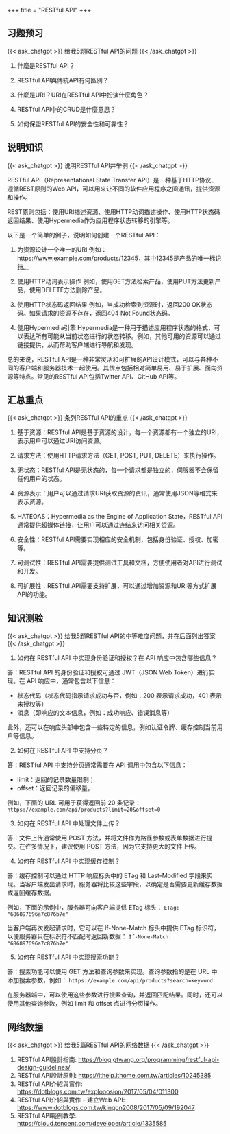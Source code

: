 +++
title = "RESTful API"
+++
## 习题预习
{{< ask_chatgpt >}}
给我5题RESTful API的问题
{{< /ask_chatgpt >}}



1. 什麼是RESTful API？

2. RESTful API與傳統API有何區別？

3. 什麼是URI？URI在RESTful API中扮演什麼角色？

4. RESTful API中的CRUD是什麼意思？

5. 如何保證RESTful API的安全性和可靠性？   

## 说明知识
{{< ask_chatgpt >}}
说明RESTful API并举例
{{< /ask_chatgpt >}}



RESTful API（Representational State Transfer API）是一种基于HTTP协议、遵循REST原则的Web API，可以用来让不同的软件应用程序之间通讯，提供资源和操作。

REST原则包括：使用URI描述资源、使用HTTP动词描述操作、使用HTTP状态码返回结果、使用Hypermedia作为应用程序状态转移的引擎等。

以下是一个简单的例子，说明如何创建一个RESTful API：

1. 为资源设计一个唯一的URI
例如：https://www.example.com/products/12345，其中12345是产品的唯一标识符。

2. 使用HTTP动词表示操作
例如，使用GET方法检索产品，使用PUT方法更新产品，使用DELETE方法删除产品。

3. 使用HTTP状态码返回结果
例如，当成功检索到资源时，返回200 OK状态码。如果请求的资源不存在，返回404 Not Found状态码。

4. 使用Hypermedia引擎
Hypermedia是一种用于描述应用程序状态的格式，可以表达所有可能从当前状态进行的状态转移。例如，其他可用的资源可以通过链接提供，从而帮助客户端进行导航和发现。

总的来说，RESTful API是一种非常灵活和可扩展的API设计模式，可以与各种不同的客户端和服务器技术一起使用。其优点包括相对简单易用、易于扩展、面向资源等特点。常见的RESTful API包括Twitter API、GitHub API等。   

## 汇总重点
{{< ask_chatgpt >}}
条列RESTful API的重点
{{< /ask_chatgpt >}}



1. 基于资源：RESTful API是基于资源的设计，每一个资源都有一个独立的URI，表示用户可以通过URI访问资源。

2. 请求方法：使用HTTP请求方法（GET, POST, PUT, DELETE）来执行操作。

3. 无状态：RESTful API是无状态的，每一个请求都是独立的，伺服器不会保留任何用户的状态。

4. 资源表示：用户可以通过请求URI获取资源的资讯，通常使用JSON等格式来表示资源。

5. HATEOAS：Hypermedia as the Engine of Application State，RESTful API通常提供超媒体链接，让用户可以通过连结来访问相关资源。

6. 安全性：RESTful API需要实现相应的安全机制，包括身份验证、授权、加密等。

7. 可测试性：RESTful API需要提供测试工具和文档，方便使用者对API进行测试和开发。

8. 可扩展性：RESTful API需要支持扩展，可以通过增加资源和URI等方式扩展API的功能。   

## 知识测验
{{< ask_chatgpt >}}
给我5题RESTful API的中等难度问题，并在后面列出答案
{{< /ask_chatgpt >}}



1. 如何在 RESTful API 中实现身份验证和授权？在 API 响应中包含哪些信息？

答：RESTful API 的身份验证和授权可通过 JWT（JSON Web Token）进行实现。在 API 响应中，通常包含以下信息：
- 状态代码（状态代码指示请求成功与否，例如：200 表示请求成功，401 表示未授权等）
- 消息（即响应的文本信息，例如：成功响应、错误消息等）

此外，还可以在响应头部中包含一些特定的信息，例如认证令牌、缓存控制当前用户等信息。

2. 如何在 RESTful API 中支持分页？

答：RESTful API 中支持分页通常需要在 API 调用中包含以下信息：
- limit：返回的记录数量限制；
- offset：返回记录的偏移量。

例如，下面的 URL 可用于获得返回前 20 条记录：
`https://example.com/api/products?limit=20&offset=0`

3. 如何在 RESTful API 中处理文件上传？

答：文件上传通常使用 POST 方法，并将文件作为路径参数或表单数据进行提交。在许多情况下，建议使用 POST 方法，因为它支持更大的文件上传。

4. 如何在 RESTful API 中实现缓存控制？

答：缓存控制可以通过 HTTP 响应标头中的 ETag 和 Last-Modified 字段来实现。当客户端发出请求时，服务器将比较这些字段，以确定是否需要更新缓存数据或返回缓存数据。

例如，下面的示例中，服务器可向客户端提供 ETag 标头：
`ETag: "686897696a7c876b7e"`

当客户端再次发起请求时，它可以在 If-None-Match 标头中提供 ETag 标识符，以便服务器只在标识符不匹配时返回新数据：
`If-None-Match: "686897696a7c876b7e"`

5. 如何在 RESTful API 中实现搜索功能？

答：搜索功能可以使用 GET 方法和查询参数来实现。查询参数指的是在 URL 中添加搜索参数，例如：
`https://example.com/api/products?search=keyword`

在服务器端中，可以使用这些参数进行搜索查询，并返回匹配结果。同时，还可以使用其他查询参数，例如 limit 和 offset 点进行分页操作。   

## 网络数据
{{< ask_chatgpt >}}
给我5篇RESTful API的网络数据
{{< /ask_chatgpt >}}



1. RESTful API設計指南: https://blog.gtwang.org/programming/restful-api-design-guidelines/
2. RESTful API設計原則: https://ithelp.ithome.com.tw/articles/10245385
3. RESTful API介紹與實作: https://dotblogs.com.tw/explooosion/2017/05/04/011300
4. RESTful API介紹與實作 - 建立Web API: https://www.dotblogs.com.tw/kingon2008/2017/05/09/192047
5. RESTful API範例教學: https://cloud.tencent.com/developer/article/1335585   


